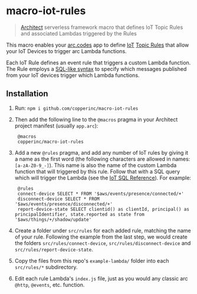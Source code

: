# macro-iot-rules

> [Architect](arc.codes) serverless framework macro that defines IoT Topic Rules and associated Lambdas triggered by the Rules

This macro enables your [arc.codes](arc.codes) app to define [IoT](https://docs.aws.amazon.com/iot/latest/developerguide/what-is-aws-iot.html)
[Topic Rules]( https://docs.aws.amazon.com/iot/latest/developerguide/iot-rules.html)
that allow your IoT Devices to trigger arc Lambda functions.

Each IoT Rule defines an event rule that triggers a custom Lambda function. The
Rule employs a [SQL-like syntax][sql] to specify which messages published from your
IoT devices trigger which Lambda functions.

## Installation

1. Run: `npm i github.com/copperinc/macro-iot-rules`

2. Then add the following line to the `@macros` pragma in your Architect project manifest (usually `app.arc`):

        @macros
        copperinc/macro-iot-rules

3. Add a new `@rules` pragma, and add any number of IoT rules by giving it a name
   as the first word (the following characters are allowed in names: `[a-zA-Z0-9_-]`).
   This name is also the name of the custom Lambda function that will triggered
   by this rule. Follow that with a SQL query which will trigger the Lambda (see
   the [IoT SQL Reference][sql]). For example:

        @rules
        connect-device SELECT * FROM '$aws/events/presence/connected/+'
        disconnect-device SELECT * FROM '$aws/events/presence/disconnected/+'
        report-device-state SELECT clientid() as clientId, principal() as principalIdentifier, state.reported as state from '$aws/things/+/shadow/update'

4. Create a folder under `src/rules` for each added rule, matching the name of your
   rule. Following the example from the last step, we would create the folders
   `src/rules/connect-device`, `src/rules/disconnect-device` and
   `src/rules/report-device-state`.

5. Copy the files from this repo's `example-lambda/` folder into each
   `src/rules/*` subdirectory.

6. Edit each rule Lambda's `index.js` file, just as you would any classic arc
   `@http`, `@events`, etc. function.

[sql]: https://docs.aws.amazon.com/iot/latest/developerguide/iot-sql-reference.html
